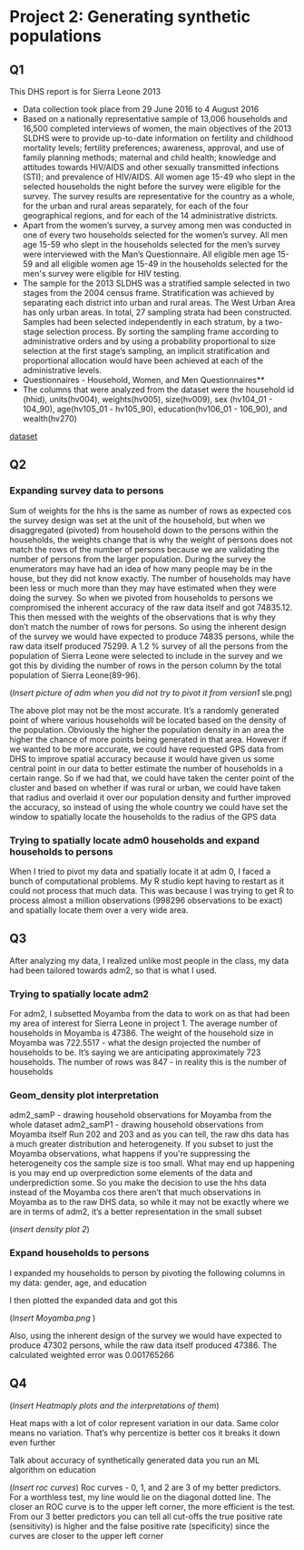 # Project 2: Generating synthetic populations 

## Q1    
This DHS report is for Sierra Leone 2013
- Data collection took place from 29 June 2016 to 4 August 2016
- Based on a nationally representative sample of 13,006 households and 16,500 completed interviews of women, the main objectives of the 2013 SLDHS were to provide up-to-date information on fertility and childhood mortality levels; fertility preferences; awareness, approval, and use of family planning methods; maternal and child health; knowledge and attitudes towards HIV/AIDS and other sexually transmitted infections (STI); and prevalence of HIV/AIDS. All women age 15-49 who slept in the selected households the night before the survey were eligible for the survey. The survey results are representative for the country as a whole, for the urban and rural areas separately, for each of the four geographical regions, and for each of the 14 administrative districts.
- Apart from the women’s survey, a survey among men was conducted in one of every two households selected for the women’s survey. All men age 15-59 who slept in the households selected for the men’s survey were interviewed with the Man’s Questionnaire. All eligible men age 15-59 and all eligible women age 15-49 in the households selected for the men's survey were eligible for HIV testing.
- The sample for the 2013 SLDHS was a stratified sample selected in two stages from the 2004 census frame. Stratification was achieved by separating each district into urban and rural areas. The West Urban Area has only urban areas. In total, 27 sampling strata had been constructed. Samples had been selected independently in each stratum, by a two-stage selection process. By sorting the sampling frame according to administrative orders and by using a probability proportional to size selection at the first stage’s sampling, an implicit stratification and proportional allocation would have been achieved at each of the administrative levels.
- Questionnaires - Household, Women, and Men Questionnaires**
- The columns that were analyzed from the dataset were the household id (hhid), units(hv004), weights(hv005), size(hv009), sex (hv104_01 - 104_90), age(hv105_01 - hv105_90), education(hv106_01 - 106_90), and wealth(hv270)

[dataset](cbind.png)

## Q2

### Expanding survey data to persons
Sum of weights for the hhs is the same as number of rows as expected cos the survey design was set at the unit of the household, but when we disaggregated (pivoted) from household down to the persons within the households, the weights change that is why the weight of persons does not match the rows of the number of persons because we are validating the number of persons from the larger population. During the survey the enumerators may have had an idea of how many people may be in the house, but they did not know exactly. The number of households may have been less or much more than they may have estimated when they were doing the survey. So when we pivoted from households to persons we compromised the inherent accuracy of the raw data itself and got 74835.12. This then messed with the weights of the observations that is why they don’t match the number of rows for persons. So using the inherent design of the survey we would have expected to produce 74835 persons, while the raw data itself produced 75299. A 1.2 % survey of all the persons from the population of Sierra Leone were selected to include in the survey and we got this by dividing the number of rows in the person column by the total population of Sierra Leone(89-96).

(*Insert picture of adm when you did not try to pivot it from version1* sle.png)

The above plot may not be the most accurate. It’s a randomly generated point of where various households will be located based on the density of the population. Obviously the higher the population density in an area the higher the chance of more points being generated in that area. However if we wanted to be more accurate, we could have requested GPS data from DHS to improve spatial accuracy because it would have given us some central point in our data to better estimate the number of households in a certain range. So if we had that, we could have taken the center point of the cluster and based on whether if was rural or urban, we could have taken that radius and overlaid it over our population density and further improved the accuracy, so instead of using the whole country we could have set the window to spatially locate the households to the radius of the GPS data

### Trying to spatially locate adm0 households and expand households to persons

When I tried to pivot my data and spatially locate it at adm 0, I faced a bunch of computational problems. My R studio kept having to restart as it could not process that much data. This was because I was trying to get R to process almost a million observations (998296 observations to be exact) and spatially locate them over a very wide area.

## Q3

After analyzing my data, I realized unlike most people in the class, my data had been tailored towards adm2, so that is what I used.
### Trying to spatially locate adm2
For adm2, I subsetted Moyamba from the data to work on as that had been my area of interest for Sierra Leone in project 1. The average number of households in Moyamba is 47386. The weight of the household size in Moyamba was 722.5517 - what the design projected the number of households to be. It’s saying we are anticipating approximately 723 households. The number of rows was 847 - in reality this is the number of households

### Geom_density plot interpretation

adm2_samP - drawing household observations for Moyamba from the whole dataset
adm2_samP1 - drawing household observations from Moyamba itself
Run 202 and 203 and as you can tell, the raw dhs data has a much greater distribution and heterogeneity. If you subset to just the Moyamba observations, what happens if you're suppressing the heterogeneity cos the sample size is too small. What may end up happening is you may end up overprediction some elements of the data and underprediction some. So you make the decision to use the hhs data instead of the Moyamba cos there aren’t that much observations in Moyamba as to the raw DHS data, so while it may not be exactly where we are in terms of adm2, it’s a better representation in the small subset

(*insert density plot 2*)

### Expand households to persons
I expanded my households to person by pivoting the following columns in my data: gender, age, and education

I then plotted the expanded data and got this

(*Insert Moyamba.png* )

Also, using the inherent design of the survey we would have expected to produce 47302 persons, while the raw data itself produced 47386. The calculated weighted error was 0.001765266

## Q4

(*Insert Heatmaply plots and the interpretations of them*)

Heat maps with a lot of color represent variation in our data. Same color means no variation. That’s why percentize is better cos it breaks it down even further

Talk about accuracy of synthetically generated data you run an ML algorithm on education

(*Insert roc curves*)
Roc curves - 0, 1, and 2 are 3 of my better predictors. For a worthless test, my line would lie on the diagonal dotted line. The closer an ROC curve is to the upper left corner, the more efficient is the test. From our 3 better predictors you can tell all cut-offs the true positive rate (sensitivity)  is higher and the false positive rate (specificity) since the curves are closer to the upper left corner
